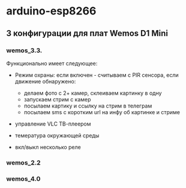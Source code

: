 # arduino-esp8266

## 3 конфигурации для плат Wemos D1 Mini

### wemos_3.3.
Функционально имеет следующее:

- Режим охраны: если включен - считываем с PIR сенсора, если движение обнаружено:
    - делаем фото с 2+ камер, склеиваем картинку в одну
    - запускаем стрим с камер
    - посылаем картику и ссылку на стрим в телеграм
    - посылаем sms с коротким url на инфу об картинке и стриме
    
- управление VLC ТВ-плеером
- темература окружающей среды
- вкл/выкл несколько реле

### wemos_2.2

### wemos_4.0
